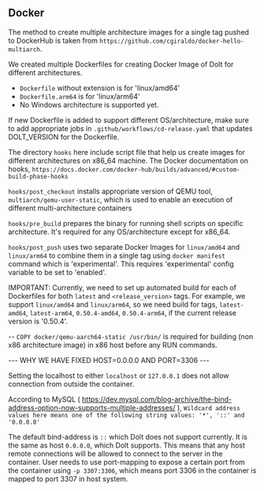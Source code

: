 ## Docker
The method to create multiple architecture images for a single tag pushed to DockerHub is
taken from `https://github.com/cgiraldo/docker-hello-multiarch`.

We created multiple Dockerfiles for creating Docker Image of Dolt for different architectures.
- `Dockerfile` without extension is for 'linux/amd64'
- `Dockerfile.arm64` is for 'linux/arm64'
- No Windows architecture is supported yet.

If new Dockerfile is added to support different OS/architecture, make sure to add appropriate jobs
in `.github/workflows/cd-release.yaml` that updates DOLT_VERSION for the Dockerfile.

The directory `hooks` here include script file that help us create images for different architectures on x86_64 machine.
The Docker documentation on hooks, `https://docs.docker.com/docker-hub/builds/advanced/#custom-build-phase-hooks`

`hooks/post_checkout` installs appropriate version of QEMU tool, `multiarch/qemu-user-static`, which is used
to enable an execution of different multi-architecture containers

`hooks/pre_build` prepares the binary for running shell scripts on specific architecture. It's required for any
OS/architecture except for x86_64.

`hooks/post_push` uses two separate Docker Images for `linux/amd64` and `linux/arm64` to combine them in a single tag
using `docker manifest` command which is 'experimental'. This requires 'experimental' config variable to be set
to 'enabled'.

IMPORTANT:
Currently, we need to set up automated build for each of Dockerfiles for both `latest` and `<release_version>` tags.
For example, we support `linux/amd64` and `linux/arm64`, so we need build for tags,
`latest-amd64`,
`latest-arm64`,
`0.50.4-amd64`,
`0.50.4-arm64`,
if the current release version is '0.50.4'.

-- `COPY docker/qemu-aarch64-static /usr/bin/` is required for building (non x86 architecture image) in x86 host
before any RUN commands.


--- WHY WE HAVE FIXED HOST=0.0.0.0 AND PORT=3306 ---

Setting the localhost to either `localhost` or `127.0.0.1` does not allow connection from outside the container.

According to MySQL ( https://dev.mysql.com/blog-archive/the-bind-address-option-now-supports-multiple-addresses/ ),
`Wildcard address values here means one of the following string values: '*', '::' and '0.0.0.0'`

The default bind-address is `::` which Dolt does not support currently. It is the same as host `0.0.0.0`, which Dolt
supports. This means that any host remote connections will be allowed to connect to the server in the container.
User needs to use port-mapping to expose a certain port from the container using `-p 3307:3306`, which means port 3306
in the container is mapped to port 3307 in host system.

